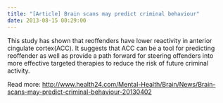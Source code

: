 ```yaml
---
title: "[Article] Brain scans may predict criminal behaviour"
date: 2013-08-15 00:29:00
---
```


This study has shown that reoffenders have lower reactivity in anterior cingulate cortex(ACC). It suggests that ACC can be a tool for predicting reoffender as well as provide a path forward for steering offenders into more effective targeted therapies to reduce the risk of future criminal activity. 

Read more: <http://www.health24.com/Mental-Health/Brain/News/Brain-scans-may-predict-criminal-behaviour-20130402>

